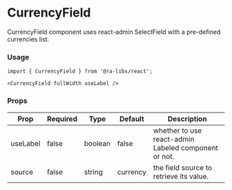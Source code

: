 # CurrencyField

CurrencyField component uses react-admin SelectField with a pre-defined currencies list.

### Usage

```tsx
import { CurrencyField } from '@ra-libs/react';

<CurrencyField fullWidth useLabel />
```

### Props

| Prop            | Required | Type    | Default | Description                                                                                                                                                                                                          |
| --------------- | -------- | ------- | ------- | -------------------------------------------------------------------------------------------------------------------------------------------------------------------------------------------------------------------- |
| useLabel        | false    | boolean | false   | whether to use react-admin Labeled component or not.                                                                                                                                                                 |
| source        | false    | string | currency   | the field source to retrieve its value.


